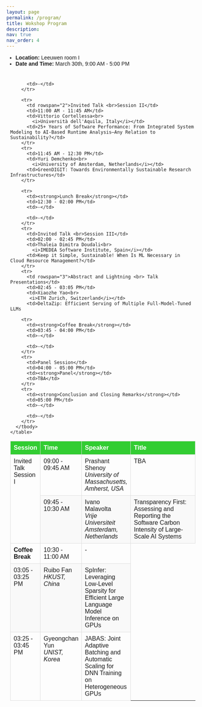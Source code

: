```yaml
---
layout: page
permalink: /program/
title: Wokshop Program
description: 
nav: true
nav_order: 4
---
```


<!-- ## Workshop Program -->
- **Location:** Leeuwen room I
- **Date and Time:** March 30th, 9:00 AM - 5:00 PM
<div>
  <style>
    .table-container {
      overflow-x: auto;
      padding: 10px;
    }

    table {
      width: 100%;
      border-collapse: collapse;
      margin-bottom: 1em;
      table-layout: fixed;
      border: 2px solid #333; /* Improved outer border */
    }

    th, td {
      border: 1px solid #ddd;
      padding: 8px;
      text-align: left;
      vertical-align: top;
    }

    th {
      background-color: #32CD32; /* Green header row */
      font-weight: bold;
      color: white; /* Optional: White text for better contrast */
    }

    tr:nth-child(even) {
      background-color: #f9f9f9;
    }

    /* Adjusted column widths */
    th:nth-child(1), td:nth-child(1) {
      width: 10.5%;
    }

    th:nth-child(2), td:nth-child(2) {
      width: 13.5%;
    }

    th:nth-child(3), td:nth-child(3) {
      width: 20%;
    }

    th:nth-child(4), td:nth-child(4) {
      width: 56%;
    }

    @media (max-width: 768px) {
      table {
        font-size: 0.8em;
      }
    }


    body {
      font-family: Arial, sans-serif;
    }

    h1 {
      margin-top: 0;
    }
  </style>

  <div class="table-container">
    <table>
      <thead>
        <tr>
          <th>Session</th>
          <th>Time</th>
          <th>Speaker</th>
          <th>Title</th>
        </tr>
      </thead>
      <tbody>
        <tr>
          <td rowspan="2">Invited Talk <br> Session I</td>
          <td>09:00 - 09:45 AM</td>
          <td>Prashant Shenoy<br>
            <i>University of Massachusetts, Amherst, USA</i></td>
          <td>TBA</td>
        </tr>
        <tr>
          <td>09:45 - 10:30 AM</td>
          <td>Ivano Malavolta<br>
            <i>Vrije Universiteit Amsterdam, Netherlands</i></td>
          <td>Transparency First: Assessing and Reporting the Software Carbon Intensity of Large-Scale AI Systems</td>
        </tr>
        <tr>
          <td><strong>Coffee Break</strong></td>
          <td>10:30 - 11:00 AM</td>
          <td>-</td>
          
          <td>-</td>
        </tr>
        
        <tr>
          <td rowspan="2">Invited Talk <br>Session II</td>
          <td>11:00 AM - 11:45 AM</td>
          <td>Vittorio Cortellessa<br>
            <i>Università dell'Aquila, Italy</i></td>
          <td>25+ Years of Software Performance: From Integrated System Modeling to AI-Based Runtime Analysis—Any Relation to Sustainability?</td>
        </tr>
        <tr>
          <td>11:45 AM - 12:30 PM</td>
          <td>Yuri Demchenko<br>
            <i>University of Amsterdam, Netherlands</i></td>
          <td>GreenDIGIT: Towards Environmentally Sustainable Research Infrastructures</td>
        </tr>
       
        <tr>
          <td><strong>Lunch Break</strong></td>
          <td>12:30 - 02:00 PM</td>
          <td>-</td>
         
          <td>-</td>
        </tr>
        <tr>
          <td>Invited Talk <br>Session III</td>
          <td>02:00 - 02:45 PM</td>
          <td>Thaleia Dimitra Doudali<br>
            <i>IMEDEA Software Institute, Spain</i></td>
          <td>Keep it Simple, Sustainable! When Is ML Necessary in Cloud Resource Management?</td>
        </tr>
        <tr>
          <td rowspan="3">Abstract and Lightning <br> Talk Presentations</td>
          <td>02:45 - 03:05 PM</td>
          <td>Xiaozhe Yao<br>
           <i>ETH Zurich, Switzerland</i></td>
          <td>DeltaZip: Efficient Serving of Multiple Full-Model-Tuned LLMs
</td>
        </tr>
        <tr>
          <td>03:05 - 03:25 PM</td>
          <td>Ruibo Fan<br>
            <i>HKUST, China	</i></td>
          <td>SpInfer: Leveraging Low-Level Sparsity for Efficient Large Language Model Inference on GPUs</td>
        </tr>
        <tr>
          <td>03:25 - 03:45 PM</td>
          <td>Gyeongchan Yun<br>
            <i>UNIST, Korea	</i></td>
          <td>JABAS: Joint Adaptive Batching and Automatic Scaling for DNN Training on Heterogeneous GPUs
</td>
        </tr>
        
        <tr>
          <td><strong>Coffee Break</strong></td>
          <td>03:45 - 04:00 PM</td>
          <td>-</td>
          
          <td>-</td>
        </tr>
        <tr>
          <td>Panel Session</td>
          <td>04:00 - 05:00 PM</td>
          <td><strong>Panel</strong></td>
          <td>TBA</td>
        </tr>
        <tr>
          <td><strong>Conclusion and Closing Remarks</strong></td>
          <td>05:00 PM</td>
          <td>-</td>
         
          <td>-</td>
        </tr>
      </tbody>
    </table>
  </div>
</div>
